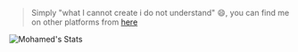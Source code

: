 <!--
**alash3al/alash3al** is a ✨ _special_ ✨ repository because its `README.md` (this file) appears on your GitHub profile.

Here are some ideas to get you started:

- 🔭 I’m currently working on ...
- 🌱 I’m currently learning ...
- 👯 I’m looking to collaborate on ...
- 🤔 I’m looking for help with ...
- 💬 Ask me about ...
- 📫 How to reach me: ...
- 😄 Pronouns: ...
- ⚡ Fun fact: ...
-->

> Simply "what I cannot create i do not understand" 😄, you can find me on other platforms from [here](https://alash3al.com/)

![Mohamed's Stats](https://github-readme-stats.vercel.app/api?username=alash3al&count_private=true&show_icons=true)
